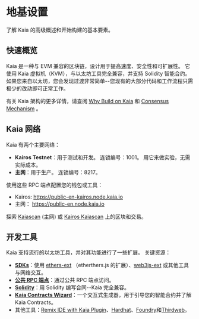 # 地基设置

了解 Kaia 的高级概述和开始构建的基本要素。

## 快速概览

Kaia 是一种与 EVM 兼容的区块链，设计用于提高速度、安全性和可扩展性。 它使用 Kaia 虚拟机（KVM），与以太坊工具完全兼容，并支持 Solidity 智能合约。 如果您来自以太坊，您会发现过渡非常简单--您现有的大部分代码和工作流程只需极少的改动即可正常工作。

有关 Kaia 架构的更多详情，请查阅 [Why Build on Kaia](../../learn/why-kaia.md) 和 [Consensus Mechanism](../../learn/consensus-mechanism.md) 。

## Kaia 网络

Kaia 有两个主要网络：

- **Kairos Testnet**：用于测试和开发。 连锁编号：1001。 用它来做实验，无需实际成本。
- **主网**：用于生产。 连锁编号：8217。

使用这些 RPC 端点配置您的钱包或工具：

- Kairos: https://public-en-kairos.node.kaia.io
- 主网： https://public-en.node.kaia.io

探索 [Kaiascan](https://kaiascan.io/) (主网) 或 [Kairos Kaiascan](https://kairos.kaiascan.io/) 上的区块和交易。

## 开发工具

Kaia 支持流行的以太坊工具，并对其功能进行了一些扩展。 关键资源：

- **[SDKs](../../references/sdk/sdk.md)**：使用 [ethers-ext](../../references/sdk/ethers-ext/getting-started.md) （etherthers.js 的扩展）、[web3js-ext](../../references/sdk/web3js-ext/getting-started.md) 或其他工具与网络交互。
- **[公共 RPC 端点](../../references/public-en.md)**：通过公共 RPC 端点访问。
- **[Solidity](https://github.com/ethereum/solidity)**：用 Solidity 编写合同--Kaia 完全兼容。
- **[Kaia Contracts Wizard](https://wizard.kaia.io/)**：一个交互式生成器，用于引导您的智能合约并了解 Kaia Contracts。
- 其他工具：[Remix IDE with Kaia Plugin](https://ide.kaia.io/)、[Hardhat](https://v2.hardhat.org/hardhat-runner/docs/getting-started)、[Foundry](https://getfoundry.sh/)和[Thirdweb](https://portal.thirdweb.com/)。